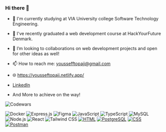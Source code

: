 ### Hi there 👋

- 📝 I'm currently studying at VIA University college Software Technology Engineering.
- 🌱 I've recently graduated a web development course at HackYourFuture Denmark.
- 👯 I’m looking to collaborations on web development projects and open for other ideas as well!
- 📫 How to reach me: youssefftopaji@gmail.com
- 🌐 https://yousseftopaji.netlify.app/
- [LinkedIn](https://www.linkedin.com/in/yousseftopaji/)


- And More to achieve on the way!

![Codewars](https://www.codewars.com/users/yousseftopaji/badges/micro)


![Docker](https://img.shields.io/badge/-Docker-2496ED?style=flat-square&logo=docker&logoColor=white)
![Express.js](https://img.shields.io/badge/-Express.js-000000?style=flat-square&logo=express&logoColor=white)
![Figma](https://img.shields.io/badge/-Figma-F24E1E?style=flat-square&logo=figma&logoColor=white)
![JavaScript](https://img.shields.io/badge/-JavaScript-F7DF1E?style=flat-square&logo=javascript&logoColor=black)
![TypeScript](https://img.shields.io/badge/-TypeScript-3178C6?style=flat-square&logo=typescript&logoColor=white)
![MySQL](https://img.shields.io/badge/-MySQL-4479A1?style=flat-square&logo=mysql&logoColor=white)
![Node.js](https://img.shields.io/badge/-Node.js-339933?style=flat-square&logo=node.js&logoColor=white)
![React](https://img.shields.io/badge/-React-61DAFB?style=flat-square&logo=react&logoColor=black)
![Tailwind CSS](https://img.shields.io/badge/-Tailwind%20CSS-38B2AC?style=flat-square&logo=tailwind-css&logoColor=white)
[![HTML](https://img.shields.io/badge/-HTML-E34F26?style=flat-square&logo=html5&logoColor=white)](https://www.w3schools.com/html/)
[![PostgreSQL](https://img.shields.io/badge/-PostgreSQL-336791?style=flat-square&logo=postgresql&logoColor=white)](https://www.postgresql.org/)
[![CSS](https://img.shields.io/badge/-CSS-1572B6?style=flat-square&logo=css3&logoColor=white)](https://www.w3schools.com/css/)
[![Postman](https://img.shields.io/badge/-Postman-FF6C37?style=flat-square&logo=postman&logoColor=white)](https://www.postman.com/)
